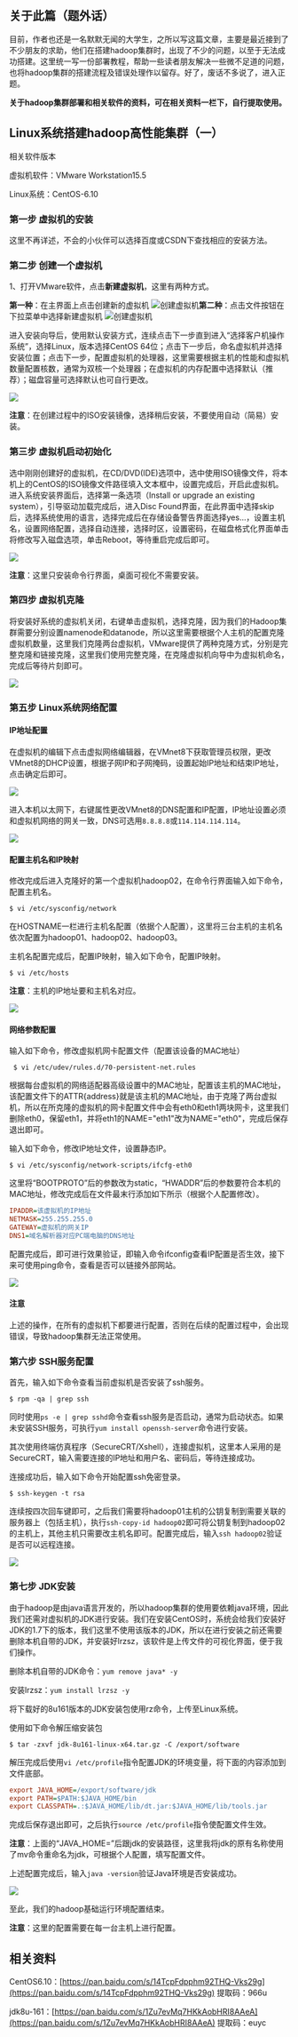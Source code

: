 ## 关于此篇（题外话）

   目前，作者也还是一名默默无闻的大学生，之所以写这篇文章，主要是最近接到了不少朋友的求助，他们在搭建hadoop集群时，出现了不少的问题，以至于无法成功搭建。这里统一写一份部署教程，帮助一些读者朋友解决一些微不足道的问题，也将hadoop集群的搭建流程及错误处理作以留存。好了，废话不多说了，进入正题。

**关于hadoop集群部署和相关软件的资料，可在相关资料一栏下，自行提取使用。**

## Linux系统搭建hadoop高性能集群（一）
相关软件版本

虚拟机软件：VMware Workstation15.5

Linux系统：CentOS-6.10

  ### 第一步  虚拟机的安装
   这里不再详述，不会的小伙伴可以选择百度或CSDN下查找相应的安装方法。

  ### 第二步  创建一个虚拟机

1、打开VMware软件，点击**新建虚拟机**，这里有两种方式。

**第一种**：在主界面上点击创建新的虚拟机
  ![创建虚拟机](https://img-blog.csdnimg.cn/20200410094952927.PNG?x-oss-process=image/watermark,type_ZmFuZ3poZW5naGVpdGk,shadow_10,text_aHR0cHM6Ly9ibG9nLmNzZG4ubmV0L3dlaXhpbl80MzYyNDAzMQ==,size_16,color_FFFFFF,t_70#pic_center)**第二种**：点击文件按钮在下拉菜单中选择新建虚拟机
 ![创建虚拟机](https://img-blog.csdnimg.cn/20200410095148106.PNG?x-oss-process=image/watermark,type_ZmFuZ3poZW5naGVpdGk,shadow_10,text_aHR0cHM6Ly9ibG9nLmNzZG4ubmV0L3dlaXhpbl80MzYyNDAzMQ==,size_16,color_FFFFFF,t_70#pic_center)

进入安装向导后，使用默认安装方式，连续点击下一步直到进入“选择客户机操作系统”，选择Linux，版本选择CentOS 64位；点击下一步后，命名虚拟机并选择安装位置；点击下一步，配置虚拟机的处理器，这里需要根据主机的性能和虚拟机数量配置核数，通常为双核一个处理器；在虚拟机的内存配置中选择默认（推荐）；磁盘容量可选择默认也可自行更改。

![](https://gitee.com/JCLightZZ/image-bed/raw/master/hadoopimg01.PNG)

**注意**：在创建过程中的ISO安装镜像，选择稍后安装，不要使用自动（简易）安装。

### 第三步 虚拟机启动初始化

选中刚刚创建好的虚拟机，在CD/DVD(IDE)选项中，选中使用ISO镜像文件，将本机上的CentOS的ISO镜像文件路径填入文本框中，设置完成后，开启此虚拟机。进入系统安装界面后，选择第一条选项（Install or upgrade an existing system），引导驱动加载完成后，进入Disc Found界面，在此界面中选择skip后，选择系统使用的语言，选择完成后在存储设备警告界面选择yes...，设置主机名，设置网络配置，选择自动连接，选择时区，设置密码，在磁盘格式化界面单击将修改写入磁盘选项，单击Reboot，等待重启完成后即可。

![](https://gitee.com/JCLightZZ/image-bed/raw/master/hadoopimg02.PNG)

**注意**：这里只安装命令行界面，桌面可视化不需要安装。

### 第四步 虚拟机克隆

将安装好系统的虚拟机关闭，右键单击虚拟机，选择克隆，因为我们的Hadoop集群需要分别设置namenode和datanode，所以这里需要根据个人主机的配置克隆虚拟机数量，这里我们克隆两台虚拟机，VMware提供了两种克隆方式，分别是完整克隆和链接克隆，这里我们使用完整克隆，在克隆虚拟机向导中为虚拟机命名，完成后等待片刻即可。

![](https://gitee.com/JCLightZZ/image-bed/raw/master/hadoopimg03.PNG)



### 第五步 Linux系统网络配置

#### IP地址配置

在虚拟机的编辑下点击虚拟网络编辑器，在VMnet8下获取管理员权限，更改VMnet8的DHCP设置，根据子网IP和子网掩码，设置起始IP地址和结束IP地址，点击确定后即可。

![](https://gitee.com/JCLightZZ/image-bed/raw/master/hadoopimg04.PNG)

进入本机以太网下，右键属性更改VMnet8的DNS配置和IP配置，IP地址设置必须和虚拟机网络的网关一致，DNS可选用```8.8.8.8```或```114.114.114.114```。

![](https://gitee.com/JCLightZZ/image-bed/raw/master/hadoopimg05.PNG)

#### 配置主机名和IP映射

修改完成后进入克隆好的第一个虚拟机hadoop02，在命令行界面输入如下命令，配置主机名。

```shell
$ vi /etc/sysconfig/network
```

在HOSTNAME一栏进行主机名配置（依据个人配置），这里将三台主机的主机名依次配置为hadoop01、hadoop02、hadoop03。

主机名配置完成后，配置IP映射，输入如下命令，配置IP映射。

```shell
$ vi /etc/hosts
```

**注意**：主机的IP地址要和主机名对应。

![](https://gitee.com/JCLightZZ/image-bed/raw/master/hadoopimg07.PNG)

#### 网络参数配置

输入如下命令，修改虚拟机网卡配置文件（配置该设备的MAC地址）

```shell
 $ vi /etc/udev/rules.d/70-persistent-net.rules 
```

根据每台虚拟机的网络适配器高级设置中的MAC地址，配置该主机的MAC地址，该配置文件下的ATTR{address}就是该主机的MAC地址，由于克隆了两台虚拟机，所以在所克隆的虚拟机的网卡配置文件中会有eth0和eth1两块网卡，这里我们删除eth0，保留eth1，并将eth1的NAME="eth1"改为NAME="eth0"，完成后保存退出即可。

输入如下命令，修改IP地址文件，设置静态IP。

```shell
$ vi /etc/sysconfig/network-scripts/ifcfg-eth0
```

这里将“BOOTPROTO”后的参数改为static，“HWADDR”后的参数要符合本机的MAC地址，修改完成后在文件最末行添加如下所示（根据个人配置修改）。

```ini
IPADDR=该虚拟机的IP地址
NETMASK=255.255.255.0
GATEWAY=虚拟机的网关IP
DNS1=域名解析器对应PC端电脑的DNS地址
```

配置完成后，即可进行效果验证，即输入命令ifconfig查看IP配置是否生效，接下来可使用ping命令，查看是否可以链接外部网站。

![](https://gitee.com/JCLightZZ/image-bed/raw/master/hadoop-img08.PNG)

#### 注意

上述的操作，在所有的虚拟机下都要进行配置，否则在后续的配置过程中，会出现错误，导致hadoop集群无法正常使用。

### 第六步 SSH服务配置

首先，输入如下命令查看当前虚拟机是否安装了ssh服务。

```shell
$ rpm -qa | grep ssh
```

同时使用``ps -e | grep sshd``命令查看ssh服务是否启动，通常为启动状态。如果未安装SSH服务，可执行``yum install openssh-server``命令进行安装。

其次使用终端仿真程序（SecureCRT/Xshell），连接虚拟机，这里本人采用的是SecureCRT，输入需要连接的IP地址和用户名、密码后，等待连接成功。

连接成功后，输入如下命令开始配置ssh免密登录。

```shell
$ ssh-keygen -t rsa
```

连续按四次回车键即可，之后我们需要将hadoop01主机的公钥复制到需要关联的服务器上（包括主机），执行``ssh-copy-id hadoop02``即可将公钥复制到hadoop02的主机上，其他主机只需要改主机名即可。配置完成后，输入``ssh hadoop02``验证是否可以远程连接。

![](https://gitee.com/JCLightZZ/image-bed/raw/master/hadoopimg09.PNG)

### 第七步 JDK安装

由于hadoop是由java语言开发的，所以hadoop集群的使用要依赖java环境，因此我们还需对虚拟机的JDK进行安装。我们在安装CentOS时，系统会给我们安装好JDK的1.7下的版本，我们这里不使用该版本的JDK，所以在进行安装之前还需要删除本机自带的JDK，并安装好lrzsz，该软件是上传文件的可视化界面，便于我们操作。

删除本机自带的JDK命令：``yum remove java* -y``

安装lrzsz：``yum install lrzsz -y``

将下载好的8u161版本的JDK安装包使用rz命令，上传至Linux系统。

使用如下命令解压缩安装包

```shell
$ tar -zxvf jdk-8u161-linux-x64.tar.gz -C /export/software
```

解压完成后使用``vi /etc/profile``指令配置JDK的环境变量，将下面的内容添加到文件底部。

```ini
export JAVA_HOME=/export/software/jdk
export PATH=$PATH:$JAVA_HOME/bin
export CLASSPATH=.:$JAVA_HOME/lib/dt.jar:$JAVA_HOME/lib/tools.jar
```

完成后保存退出即可，之后执行``source /etc/profile``指令使配置文件生效。

**注意**：上面的“JAVA_HOME=”后跟jdk的安装路径，这里我将jdk的原有名称使用了mv命令重命名为jdk，可根据个人配置，填写配置文件。

上述配置完成后，输入``java -version``验证Java环境是否安装成功。

![](https://gitee.com/JCLightZZ/image-bed/raw/master/hadoopimg10.PNG)

至此，我们的hadoop基础运行环境配置结束。

**注意**：这里的配置需要在每一台主机上进行配置。

## 相关资料

CentOS6.10：[https://pan.baidu.com/s/14TcpFdpphm92THQ-Vks29g](https://pan.baidu.com/s/14TcpFdpphm92THQ-Vks29g)  提取码：966u

jdk8u-161：[https://pan.baidu.com/s/1Zu7evMq7HKkAobHRI8AAeA](https://pan.baidu.com/s/1Zu7evMq7HKkAobHRI8AAeA)   提取码：euyc 


